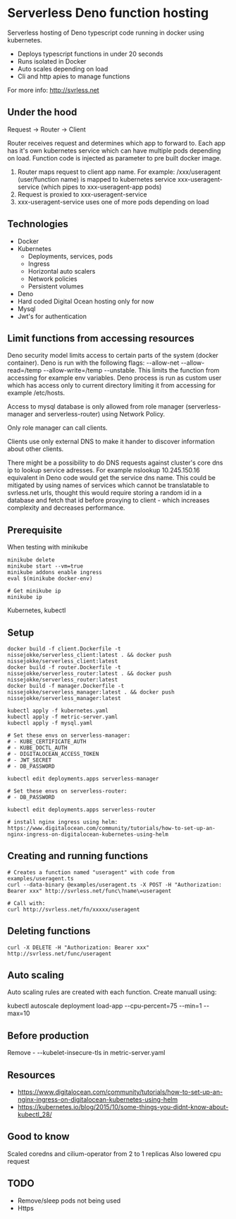 # Serverless Deno function hosting

Serverless hosting of Deno typescript code running in docker using kubernetes.

- Deploys typescript functions in under 20 seconds
- Runs isolated in Docker
- Auto scales depending on load
- Cli and http apies to manage functions

For more info:
http://svrless.net
    
## Under the hood

Request -> Router -> Client 

Router receives request and determines which app to forward to. Each app has it's own kubernetes service which can have multiple pods depending on load. Function code is injected as parameter to pre built docker image.

1. Router maps request to client app name. For example: /xxx/useragent (user/function name) is mapped to kubernetes service xxx-useragent-service (which pipes to xxx-useragent-app pods)
2. Request is proxied to xxx-useragent-service
3. xxx-useragent-service uses one of more pods depending on load

## Technologies

- Docker
- Kubernetes
   - Deployments, services, pods
   - Ingress
   - Horizontal auto scalers
   - Network policies
   - Persistent volumes
- Deno
- Hard coded Digital Ocean hosting only for now
- Mysql
- Jwt's for authentication

## Limit functions from accessing resources

Deno security model limits access to certain parts of the system (docker container). Deno is run with the following flags: --allow-net --allow-read=/temp --allow-write=/temp --unstable. This limits the function from accessing for example env variables. Deno process is run as custom user which has access only to current directory limiting it from accessing for example /etc/hosts.

Access to mysql database is only allowed from role manager (serverless-manager and serverless-router) using Network Policy.

Only role manager can call clients.

Clients use only external DNS to make it hander to discover information about other clients.

There might be a possibility to do DNS requests against cluster's core dns ip to lookup service adresses. For example nslookup 10.245.150.16 equivalent in Deno code would get the service dns name. This could be mitigated by using names of services which cannot be translatable to svrless.net urls, thought this would require storing a random id in a database and fetch that id before proxying to client - which increases complexity and decreases performance.

## Prerequisite

When testing with minikube

    minikube delete
    minikube start --vm=true
    minikube addons enable ingress
    eval $(minikube docker-env)

    # Get minikube ip
    minikube ip

Kubernetes, kubectl

## Setup

    docker build -f client.Dockerfile -t nissejokke/serverless_client:latest . && docker push nissejokke/serverless_client:latest
    docker build -f router.Dockerfile -t nissejokke/serverless_router:latest . && docker push nissejokke/serverless_router:latest
    docker build -f manager.Dockerfile -t nissejokke/serverless_manager:latest . && docker push nissejokke/serverless_manager:latest

    kubectl apply -f kubernetes.yaml
    kubectl apply -f metric-server.yaml
    kubectl apply -f mysql.yaml

    # Set these envs on serverless-manager:
    # - KUBE_CERTIFICATE_AUTH
    # - KUBE_DOCTL_AUTH
    # - DIGITALOCEAN_ACCESS_TOKEN
    # - JWT_SECRET
    # - DB_PASSWORD

    kubectl edit deployments.apps serverless-manager

    # Set these envs on serverless-router:
    # - DB_PASSWORD

    kubectl edit deployments.apps serverless-router

    # install nginx ingress using helm:
    https://www.digitalocean.com/community/tutorials/how-to-set-up-an-nginx-ingress-on-digitalocean-kubernetes-using-helm

## Creating and running functions

    # Creates a function named "useragent" with code from examples/useragent.ts
    curl --data-binary @examples/useragent.ts -X POST -H "Authorization: Bearer xxx" http://svrless.net/func\?name\=useragent

    # Call with:
    curl http://svrless.net/fn/xxxxx/useragent

## Deleting functions

    curl -X DELETE -H "Authorization: Bearer xxx" http://svrless.net/func/useragent

## Auto scaling

Auto scaling rules are created with each function. Create manuall using:

kubectl autoscale deployment load-app --cpu-percent=75 --min=1 --max=10

## Before production

Remove - --kubelet-insecure-tls in metric-server.yaml

## Resources

- https://www.digitalocean.com/community/tutorials/how-to-set-up-an-nginx-ingress-on-digitalocean-kubernetes-using-helm
- https://kubernetes.io/blog/2015/10/some-things-you-didnt-know-about-kubectl_28/

## Good to know

Scaled coredns and cilium-operator from 2 to 1 replicas
Also lowered cpu request

## TODO

- Remove/sleep pods not being used
- Https